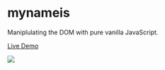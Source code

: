# mynameis
Maniplulating the DOM with pure vanilla JavaScript.

[Live Demo](http://mightyjoetech.com/mynameis/)

<img src="https://media.giphy.com/media/xThtaudWvCPK22nQRO/giphy.gif">
